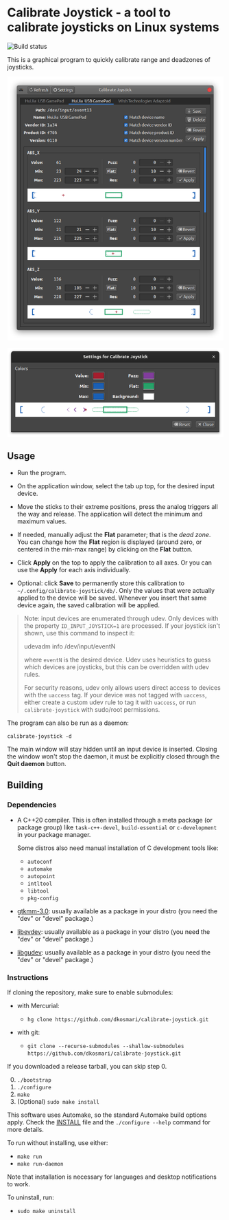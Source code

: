 # Calibrate Joystick - a tool to calibrate joysticks on Linux systems

![Build status](https://github.com/dkosmari/calibrate-joystick/actions/workflows/build.yml/badge.svg)

This is a graphical program to quickly calibrate range and deadzones of joysticks.

![calibrate-joystick main window](screenshots/screenshot-1.png)

![calibrate-joystick settings window](screenshots/screenshot-2.png)


## Usage

  - Run the program.

  - On the application window, select the tab up top, for the desired input device.

  - Move the sticks to their extreme positions, press the analog triggers all the way and
    release. The application will detect the minimum and maximum values.

  - If needed, manually adjust the **Flat** parameter; that is the *dead zone*. You can
    change how the **Flat** region is displayed (around zero, or centered in the min-max
    range) by clicking on the **Flat** button.

  - Click **Apply** on the top to apply the calibration to all axes. Or you can use the
    **Apply** for each axis individually.

  - Optional: click **Save** to permanently store this calibration to
    `~/.config/calibrate-joystick/db/`. Only the values that were actually applied to the
    device will be saved. Whenever you insert that same device again, the saved
    calibration will be applied.

> Note: input devices are enumerated through udev. Only devices with the property
> `ID_INPUT_JOYSTICK=1` are processed. If your joystick isn't shown, use this command to
> inspect it:
>
>    udevadm info /dev/input/eventN
>
> where `eventN` is the desired device. Udev uses heuristics to guess which devices are
> joysticks, but this can be overridden with udev rules.
>
> For security reasons, udev only allows users direct access to devices with the `uaccess`
> tag. If your device was not tagged with `uaccess`, either create a custom udev rule to
> tag it with `uaccess`, or run `calibrate-joystick` with sudo/root permissions.

The program can also be run as a daemon:

    calibrate-joystick -d

The main window will stay hidden until an input device is inserted. Closing the window
won't stop the daemon, it must be explicitly closed through the **Quit daemon** button.


## Building

### Dependencies

- A C++20 compiler. This is often installed through a meta package (or package group) like
  `task-c++-devel`, `build-essential` or `c-development` in your package manager.

  Some distros also need manual installation of C development tools like:
    - `autoconf`
    - `automake`
    - `autopoint`
    - `intltool`
    - `libtool`
    - `pkg-config`

- [gtkmm-3.0](http://gtkmm.org): usually available as a package in your distro (you need
  the "dev" or "devel" package.)

- [libevdev](http://www.freedesktop.org/wiki/Software/libevdev): usually available as a
  package in your distro (you need the "dev" or "devel" package.)

- [libgudev](http://wiki.gnome.org/Projects/libgudev): usually available as a package in
  your distro (you need the "dev" or "devel" package.)


### Instructions

If cloning the repository, make sure to enable submodules:

- with Mercurial:
  - `hg clone https://github.com/dkosmari/calibrate-joystick.git`

- with git:
  - `git clone --recurse-submodules --shallow-submodules https://github.com/dkosmari/calibrate-joystick.git`

If you downloaded a release tarball, you can skip step 0.

0. `./bootstrap`
1. `./configure`
2. `make`
3. (Optional) `sudo make install`

This software uses Automake, so the standard Automake build options apply. Check the
[INSTALL](INSTALL) file and the `./configure --help` command for more details.

To run without installing, use either:

- `make run` 
- `make run-daemon`

Note that installation is necessary for languages and desktop notifications to work.

To uninstall, run:

- `sudo make uninstall`
